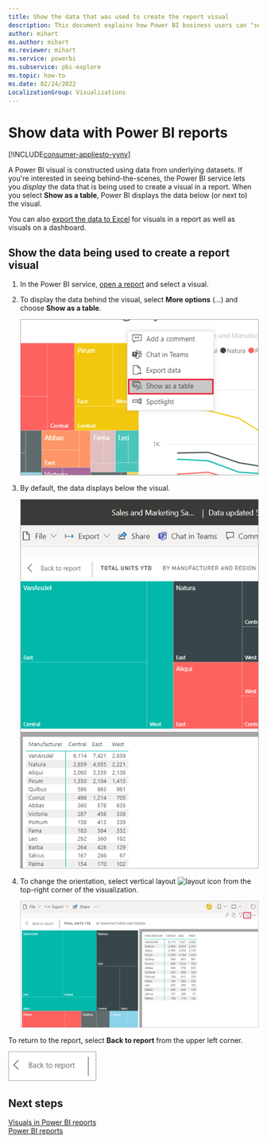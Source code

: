 ```yaml
---
title: Show the data that was used to create the report visual
description: This document explains how Power BI business users can "see" the data used to create a report visual.
author: mihart
ms.author: mihart
ms.reviewer: mihart
ms.service: powerbi
ms.subservice: pbi-explore
ms.topic: how-to
ms.date: 02/24/2022
LocalizationGroup: Visualizations
---
```

# Show data with Power BI reports

[!INCLUDE[consumer-appliesto-yyny](../includes/consumer-appliesto-yyny.md)]



A Power BI visual is constructed using data from underlying datasets. If you're interested in seeing behind-the-scenes, the Power BI service lets you *display* the data that is being used to create a visual in a report. When you select **Show as a table**, Power BI displays the data below (or next to) the visual.

You can also [export the data to Excel](/power-bi/visuals/power-bi-visualization-export-data) for visuals in a report as well as visuals on a dashboard.   

## Show the data being used to create a report visual
1. In the Power BI service, [open a report](end-user-report-open.md) and select a visual.  
2. To display the data behind the visual, select **More options** (...) and choose **Show as a table**.
   
   ![select Show as a table from dropdown](./media/end-user-show-data/power-bi-show-data-vertical.png)
3. By default, the data displays below the visual.
   
   ![visual and data vertical display](./media/end-user-show-data/power-bi-show-data-table.png)

4. To change the orientation, select vertical layout ![layout icon](media/end-user-show-data/power-bi-vertical-icon-new.png) from the top-right corner of the visualization.
   
   ![visual and data horizontal display](./media/end-user-show-data/power-bi-show-horizontal.png)

To return to the report, select **Back to report** from the upper left corner. 

   ![Screenshot showing the link for Back to report.](./media/end-user-show-data/power-bi-back.png)

## Next steps
[Visuals in Power BI reports](../visuals/power-bi-report-visualizations.md)    
[Power BI reports](end-user-reports.md)